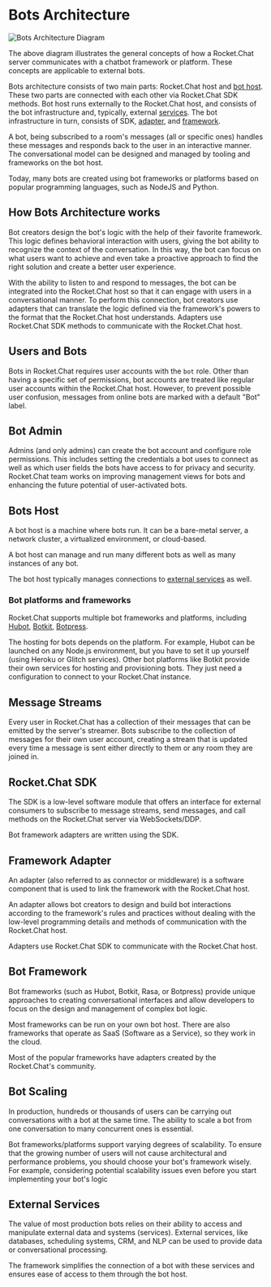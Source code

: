 # Bots Architecture

![Bots Architecture Diagram](../.gitbook/assets/diagram.png)

The above diagram illustrates the general concepts of how a Rocket.Chat server communicates with a chatbot framework or platform. These concepts are applicable to external bots.

Bots architecture consists of two main parts: Rocket.Chat host and [bot host](bots-architecture.md#bots-host). These two parts are connected with each other via Rocket.Chat SDK methods. Bot host runs externally to the Rocket.Chat host, and consists of the bot infrastructure and, typically, external [services](bots-architecture.md#external-services). The bot infrastructure in turn, consists of SDK, [adapter](bots-architecture.md#framework-adapter), and [framework](bots-architecture.md#bot-framework).

A bot, being subscribed to a room's messages (all or specific ones) handles these messages and responds back to the user in an interactive manner. The conversational model can be designed and managed by tooling and frameworks on the bot host.

Today, many bots are created using bot frameworks or platforms based on popular programming languages, such as NodeJS and Python.

## How Bots Architecture works

Bot creators design the bot's logic with the help of their favorite framework. This logic defines behavioral interaction with users, giving the bot ability to recognize the context of the conversation. In this way, the bot can focus on what users want to achieve and even take a proactive approach to find the right solution and create a better user experience.

With the ability to listen to and respond to messages, the bot can be integrated into the Rocket.Chat host so that it can engage with users in a conversational manner. To perform this connection, bot creators use adapters that can translate the logic defined via the framework's powers to the format that the Rocket.Chat host understands. Adapters use Rocket.Chat SDK methods to communicate with the Rocket.Chat host.

## Users and Bots

Bots in Rocket.Chat requires user accounts with the `bot` role. Other than having a specific set of permissions, bot accounts are treated like regular user accounts within the Rocket.Chat host. However, to prevent possible user confusion, messages from online bots are marked with a default "Bot" label.

## Bot Admin

Admins (and only admins) can create the bot account and configure role permissions. This includes setting the credentials a bot uses to connect as well as which user fields the bots have access to for privacy and security. Rocket.Chat team works on improving management views for bots and enhancing the future potential of user-activated bots.

## Bots Host

A bot host is a machine where bots run. It can be a bare-metal server, a network cluster, a virtualized environment, or cloud-based.

A bot host can manage and run many different bots as well as many instances of any bot.

The bot host typically manages connections to [external services](bots-architecture.md#external-services) as well.

### Bot platforms and frameworks

Rocket.Chat supports multiple bot frameworks and platforms, including [Hubot](https://hubot.github.com/), [Botkit](https://github.com/howdyai/botkit), [Botpress](https://botpress.io/).

The hosting for bots depends on the platform. For example, Hubot can be launched on any Node.js environment, but you have to set it up yourself (using Heroku or Glitch services). Other bot platforms like Botkit provide their own services for hosting and provisioning bots. They just need a configuration to connect to your Rocket.Chat instance.

## Message Streams

Every user in Rocket.Chat has a collection of their messages that can be emitted by the server's streamer. Bots subscribe to the collection of messages for their own user account, creating a stream that is updated every time a message is sent either directly to them or any room they are joined in.

## Rocket.Chat SDK

The SDK is a low-level software module that offers an interface for external consumers to subscribe to message streams, send messages, and call methods on the Rocket.Chat server via WebSockets/DDP.

Bot framework adapters are written using the SDK.

## Framework Adapter

An adapter (also referred to as connector or middleware) is a software component that is used to link the framework with the Rocket.Chat host.

An adapter allows bot creators to design and build bot interactions according to the framework's rules and practices without dealing with the low-level programming details and methods of communication with the Rocket.Chat host.

Adapters use Rocket.Chat SDK to communicate with the Rocket.Chat host.

## Bot Framework

Bot frameworks (such as Hubot, Botkit, Rasa, or Botpress) provide unique approaches to creating conversational interfaces and allow developers to focus on the design and management of complex bot logic.

Most frameworks can be run on your own bot host. There are also frameworks that operate as SaaS (Software as a Service), so they work in the cloud.

Most of the popular frameworks have adapters created by the Rocket.Chat's community.

## Bot Scaling

In production, hundreds or thousands of users can be carrying out conversations with a bot at the same time. The ability to scale a bot from one conversation to many concurrent ones is essential.

Bot frameworks/platforms support varying degrees of scalability. To ensure that the growing number of users will not cause architectural and performance problems, you should choose your bot's framework wisely. For example, considering potential scalability issues even before you start implementing your bot's logic

## External Services

The value of most production bots relies on their ability to access and manipulate external data and systems (services). External services, like databases, scheduling systems, CRM, and NLP can be used to provide data or conversational processing.

The framework simplifies the connection of a bot with these services and ensures ease of access to them through the bot host.
